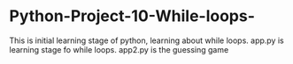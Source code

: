 # Python-Project-10-While-loops-
This is initial learning stage of python, learning about while loops.
app.py is learning stage fo while loops.
app2.py is the guessing game
